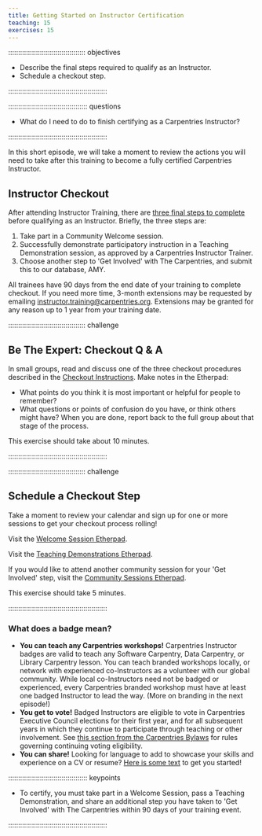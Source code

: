 ```yaml
---
title: Getting Started on Instructor Certification
teaching: 15
exercises: 15
---
```


::::::::::::::::::::::::::::::::::::::: objectives

- Describe the final steps required to qualify as an Instructor.
- Schedule a checkout step.

::::::::::::::::::::::::::::::::::::::::::::::::::

:::::::::::::::::::::::::::::::::::::::: questions

- What do I need to do to finish certifying as a Carpentries Instructor?

::::::::::::::::::::::::::::::::::::::::::::::::::
  
In this short episode, we will take a moment to review the actions you will
need to take after this training to become a fully certified Carpentries Instructor.

## Instructor Checkout

After attending Instructor Training, there are [three final steps to complete](checkout.md) before qualifying as an Instructor.
Briefly, the three steps are:

1. Take part in a Community Welcome session.
2. Successfully demonstrate participatory instruction in a Teaching Demonstration session, as approved by a Carpentries Instructor Trainer.
3. Choose another step to 'Get Involved' with The Carpentries, and submit this to our database, AMY.

All trainees have 90 days from the end date of your training to complete checkout. If you need more time,
3-month extensions may be requested by emailing [instructor.training@carpentries.org](mailto:instructor.training@carpentries.org).
Extensions may be granted for any reason up to 1 year from your training date.

:::::::::::::::::::::::::::::::::::::::  challenge

## Be The Expert: Checkout Q \& A

In small groups, read and discuss one of the three checkout procedures described in the [Checkout Instructions](checkout.md). 
Make notes in the Etherpad:

- What points do you think it is most important or helpful for people to remember?
- What questions or points of confusion do you have, or think others might have?
  When you are done, report back to the full group about that stage of the process.

This exercise should take about 10 minutes.

::::::::::::::::::::::::::::::::::::::::::::::::::

:::::::::::::::::::::::::::::::::::::::  challenge

## Schedule a Checkout Step

Take a moment to review your calendar and sign up for one or more sessions to get your checkout process rolling!

Visit the [Welcome Session Etherpad](https://pad.carpentries.org/welcome-sessions-2023).

Visit the [Teaching Demonstrations Etherpad](https://pad.carpentries.org/teaching-demos).

If you would like to attend another community session for your 'Get Involved' step, visit the 
[Community Sessions Etherpad](https://pad.carpentries.org/community-sessions-2023).

This exercise should take 5 minutes.

::::::::::::::::::::::::::::::::::::::::::::::::::

### What does a badge mean?

- **You can teach any Carpentries workshops!** Carpentries Instructor badges are valid to teach any Software Carpentry, Data Carpentry, or Library Carpentry lesson. You can teach branded workshops locally, or network with experienced co-Instructors as a volunteer with our global community. While local co-Instructors need not be badged or experienced, every Carpentries branded workshop must have at least one badged Instructor to lead the way. (More on branding in the next episode!)
- **You get to vote!** Badged Instructors are eligible to vote in Carpentries Executive Council elections for their first year, and for all subsequent years in which they continue to participate through teaching or other involvement. See [this section from the Carpentries Bylaws][voting-rights] for rules governing continuing voting eligibility.
- **You can share!** Looking for language to add to showcase your skills and experience on a CV or resume? [Here is some text][text-for-instructors] to get you started!

:::::::::::::::::::::::::::::::::::::::: keypoints

- To certify, you must take part in a Welcome Session, pass a Teaching Demonstration, and share an additional step you have taken to 'Get Involved' with The Carpentries within 90 days of your training event.

::::::::::::::::::::::::::::::::::::::::::::::::::

[voting-rights]: https://docs.carpentries.org/topic_folders/governance/bylaws.html#eligibility-rights-and-termination-for-voting-members
[text-for-instructors]: https://github.com/carpentries/commons/blob/master/text-for-instructors.md



